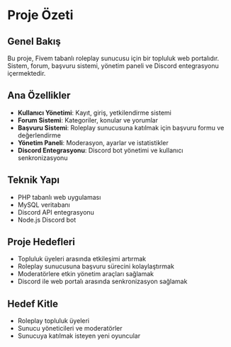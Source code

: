 # Proje Özeti

## Genel Bakış
Bu proje, Fivem tabanlı roleplay sunucusu için bir topluluk web portalıdır. Sistem, forum, başvuru sistemi, yönetim paneli ve Discord entegrasyonu içermektedir.

## Ana Özellikler
- **Kullanıcı Yönetimi**: Kayıt, giriş, yetkilendirme sistemi
- **Forum Sistemi**: Kategoriler, konular ve yorumlar
- **Başvuru Sistemi**: Roleplay sunucusuna katılmak için başvuru formu ve değerlendirme
- **Yönetim Paneli**: Moderasyon, ayarlar ve istatistikler
- **Discord Entegrasyonu**: Discord bot yönetimi ve kullanıcı senkronizasyonu

## Teknik Yapı
- PHP tabanlı web uygulaması
- MySQL veritabanı
- Discord API entegrasyonu
- Node.js Discord bot

## Proje Hedefleri
- Topluluk üyeleri arasında etkileşimi artırmak
- Roleplay sunucusuna başvuru sürecini kolaylaştırmak
- Moderatörlere etkin yönetim araçları sağlamak
- Discord ile web portalı arasında senkronizasyon sağlamak

## Hedef Kitle
- Roleplay topluluk üyeleri
- Sunucu yöneticileri ve moderatörler
- Sunucuya katılmak isteyen yeni oyuncular
